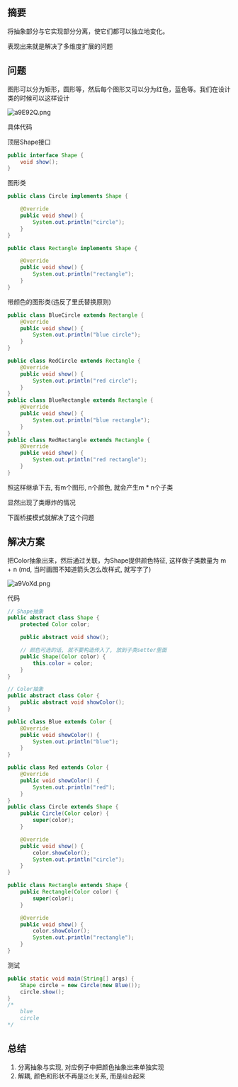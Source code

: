## 摘要

将抽象部分与它实现部分分离，使它们都可以独立地变化。

表现出来就是解决了多维度扩展的问题

## 问题

图形可以分为矩形，圆形等，然后每个图形又可以分为红色，蓝色等。我们在设计类的时候可以这样设计

![a9E92Q.png](https://s1.ax1x.com/2020/07/26/a9E92Q.png)

具体代码

顶层Shape接口

```java
public interface Shape {
    void show();
}
```

图形类

```java
public class Circle implements Shape {

    @Override
    public void show() {
        System.out.println("circle");
    }
}

public class Rectangle implements Shape {

    @Override
    public void show() {
        System.out.println("rectangle");
    }
}
```

带颜色的图形类(违反了里氏替换原则)

```java
public class BlueCircle extends Rectangle {
    @Override
    public void show() {
        System.out.println("blue circle");
    }
}

public class RedCircle extends Rectangle {
    @Override
    public void show() {
        System.out.println("red circle");
    }
}
public class BlueRectangle extends Rectangle {
    @Override
    public void show() {
        System.out.println("blue rectangle");
    }
}
public class RedRectangle extends Rectangle {
    @Override
    public void show() {
        System.out.println("red rectangle");
    }
}
```

照这样继承下去, 有m个图形, n个颜色, 就会产生m * n个子类

显然出现了类爆炸的情况

下面桥接模式就解决了这个问题

## 解决方案

把Color抽象出来，然后通过关联，为Shape提供颜色特征, 这样做子类数量为 m + n (md, 当时画图不知道箭头怎么改样式, 就写字了)

![a9VoXd.png](https://s1.ax1x.com/2020/07/26/a9VoXd.png)

代码

```java
// Shape抽象
public abstract class Shape {
    protected Color color;

    public abstract void show();

    // 颜色可选的话, 就不要构造传入了, 放到子类setter里面
    public Shape(Color color) {
        this.color = color;
    }
}

// Color抽象
public abstract class Color {
    public abstract void showColor();
}
```

```java
public class Blue extends Color {
    @Override
    public void showColor() {
        System.out.println("blue");
    }
}

public class Red extends Color {
    @Override
    public void showColor() {
        System.out.println("red");
    }
}
public class Circle extends Shape {
    public Circle(Color color) {
        super(color);
    }

    @Override
    public void show() {
        color.showColor();
        System.out.println("circle");
    }
}

public class Rectangle extends Shape {
    public Rectangle(Color color) {
        super(color);
    }

    @Override
    public void show() {
        color.showColor();
        System.out.println("rectangle");
    }
}
```

测试

```java
public static void main(String[] args) {
    Shape circle = new Circle(new Blue());
    circle.show();
}
/*
	blue
	circle
*/
```

## 总结

1. 分离抽象与实现, 对应例子中把颜色抽象出来单独实现
2. 解耦, 颜色和形状不再是`泛化`关系, 而是`组合`起来

<br>